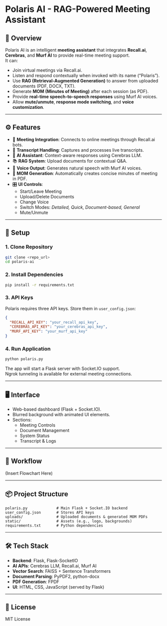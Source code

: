 # Polaris AI - RAG-Powered Meeting Assistant

## 📌 Overview
Polaris AI is an intelligent **meeting assistant** that integrates **Recall.ai**, **Cerebras**, and **Murf AI** to provide real-time meeting support.  
It can:
- Join virtual meetings via Recall.ai.
- Listen and respond contextually when invoked with its name (“Polaris”).
- Use **RAG (Retrieval-Augmented Generation)** to answer from uploaded documents (PDF, DOCX, TXT).
- Generate **MOM (Minutes of Meeting)** after each session (as PDF).
- Provide **real-time speech-to-speech responses** using Murf AI voices.
- Allow **mute/unmute**, **response mode switching**, and **voice customization**.

---

## ⚙️ Features
- 🔗 **Meeting Integration**: Connects to online meetings through Recall.ai bots.  
- 📝 **Transcript Handling**: Captures and processes live transcripts.  
- 🧠 **AI Assistant**: Context-aware responses using Cerebras LLM.  
- 📚 **RAG System**: Upload documents for contextual Q&A.  
- 🎤 **Voice Output**: Generates natural speech with Murf AI voices.  
- 📄 **MOM Generation**: Automatically creates concise minutes of meeting in PDF.  
- 🎛️ **UI Controls**:  
  - Start/Leave Meeting  
  - Upload/Delete Documents  
  - Change Voice  
  - Switch Modes: *Detailed, Quick, Document-based, General*  
  - Mute/Unmute  

---

## 🚀 Setup

### 1. Clone Repository
```bash
git clone <repo_url>
cd polaris-ai
```

### 2. Install Dependencies
```bash
pip install -r requirements.txt
```

### 3. API Keys
Polaris requires three API keys. Store them in `user_config.json`:
```json
{
  "RECALL_API_KEY": "your_recall_api_key",
  "CEREBRAS_API_KEY": "your_cerebras_api_key",
  "MURF_API_KEY": "your_murf_api_key"
}
```

### 4. Run Application
```bash
python polaris.py
```
The app will start a Flask server with Socket.IO support.  
Ngrok tunneling is available for external meeting connections.

---

## 🖥️ Interface

- Web-based dashboard (Flask + Socket.IO).  
- Blurred background with animated UI elements.  
- Sections:  
  - Meeting Controls  
  - Document Management  
  - System Status  
  - Transcript & Logs  

---

## 🔄 Workflow
(Insert Flowchart Here)

---

## 📦 Project Structure
```
polaris.py             # Main Flask + Socket.IO backend
user_config.json       # Stores API keys
uploads/               # Uploaded documents & generated MOM PDFs
static/                # Assets (e.g., logo, backgrounds)
requirements.txt       # Python dependencies
```

---

## 🛠️ Tech Stack
- **Backend**: Flask, Flask-SocketIO  
- **AI APIs**: Cerebras LLM, Recall.ai, Murf AI  
- **Vector Search**: FAISS + Sentence Transformers  
- **Document Parsing**: PyPDF2, python-docx  
- **PDF Generation**: FPDF  
- **UI**: HTML, CSS, JavaScript (served by Flask)

---

## 📑 License
MIT License
